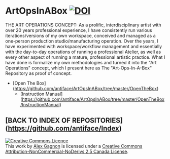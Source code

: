 ArtOpsInABox [![DOI](https://zenodo.org/badge/3845/antiface/ArtOpsInABox.svg)](http://dx.doi.org/10.5281/zenodo.13501)
============
THE ART OPERATIONS CONCEPT: As a prolific, interdisciplinary artist with over 20 years professional experience, I have consistently run various iterations/versions of my own workspace, conceived and managed as a one-person production studio/manufacturing operation. Over the years, I have experimented with workspace/workflow management and essentially with the day-to-day operations of running a professional Atelier, as well as every other aspect of running a mature, professional artistic practice. What I have done is formalize my own methodologies and turned it into the "Art Operations" concept, which I present here as The "Art-Ops-In-A-Box" Repository as proof of concept.
* [Open The Box] (https://github.com/antiface/ArtOpsInABox/tree/master/OpenTheBox)
  * [Instruction Manual] (https://github.com/antiface/ArtOpsInABox/tree/master/OpenTheBox/InstructionManual)

## [BACK TO INDEX OF REPOSITORIES] (https://github.com/antiface/Index)

<a rel="license" href="http://creativecommons.org/licenses/by-nc-nd/2.5/ca/deed.en_GB"><img alt="Creative Commons Licence" style="border-width:0" src="http://i.creativecommons.org/l/by-nc-nd/2.5/ca/80x15.png" /></a><br />This work by <a xmlns:cc="http://creativecommons.org/ns#" href="http://alexgagnon.com" property="cc:attributionName" rel="cc:attributionURL">Alex Gagnon</a> is licensed under a <a rel="license" href="http://creativecommons.org/licenses/by-nc-nd/2.5/ca/deed.en_GB">Creative Commons Attribution-NonCommercial-NoDerivs 2.5 Canada License</a>.
